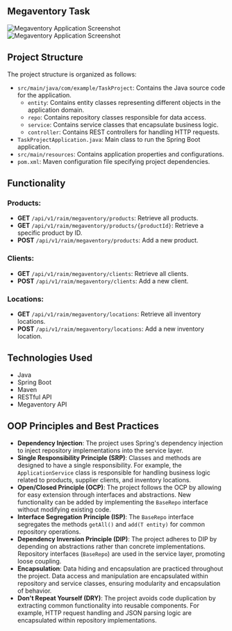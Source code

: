 ## Megaventory Task
![Megaventory Application Screenshot](https://drive.google.com/uc?id=1VsrsFlbXQYSEo6GAyi-iTLa2-EicZaUh)
![Megaventory Application Screenshot](https://drive.google.com/uc?id=1W3rwV4zHwNhnZTWkf2DKoE_brD2xXvoI)
## Project Structure

The project structure is organized as follows:

- `src/main/java/com/example/TaskProject`: Contains the Java source code for the application.
  - `entity`: Contains entity classes representing different objects in the application domain.
  - `repo`: Contains repository classes responsible for data access.
  - `service`: Contains service classes that encapsulate business logic.
  - `controller`: Contains REST controllers for handling HTTP requests.
- `TaskProjectApplication.java`: Main class to run the Spring Boot application.
- `src/main/resources`: Contains application properties and configurations.
- `pom.xml`: Maven configuration file specifying project dependencies.

## Functionality

### Products:
- **GET** `/api/v1/raim/megaventory/products`: Retrieve all products.
- **GET** `/api/v1/raim/megaventory/products/{productId}`: Retrieve a specific product by ID.
- **POST** `/api/v1/raim/megaventory/products`: Add a new product.

### Clients:
- **GET** `/api/v1/raim/megaventory/clients`: Retrieve all clients.
- **POST** `/api/v1/raim/megaventory/clients`: Add a new client.

### Locations:
- **GET** `/api/v1/raim/megaventory/locations`: Retrieve all inventory locations.
- **POST** `/api/v1/raim/megaventory/locations`: Add a new inventory location.

## Technologies Used

- Java
- Spring Boot
- Maven
- RESTful API
- Megaventory API

## OOP Principles and Best Practices

- **Dependency Injection**: The project uses Spring's dependency injection to inject repository implementations into the service layer.
- **Single Responsibility Principle (SRP)**: Classes and methods are designed to have a single responsibility. For example, the `ApplicationService` class is responsible for handling business logic related to products, supplier clients, and inventory locations.
- **Open/Closed Principle (OCP)**: The project follows the OCP by allowing for easy extension through interfaces and abstractions. New functionality can be added by implementing the `BaseRepo` interface without modifying existing code.
- **Interface Segregation Principle (ISP)**: The `BaseRepo` interface segregates the methods `getAll()` and `add(T entity)` for common repository operations.
- **Dependency Inversion Principle (DIP)**: The project adheres to DIP by depending on abstractions rather than concrete implementations. Repository interfaces (`BaseRepo`) are used in the service layer, promoting loose coupling.
- **Encapsulation**: Data hiding and encapsulation are practiced throughout the project. Data access and manipulation are encapsulated within repository and service classes, ensuring modularity and encapsulation of behavior.
- **Don't Repeat Yourself (DRY)**: The project avoids code duplication by extracting common functionality into reusable components. For example, HTTP request handling and JSON parsing logic are encapsulated within repository implementations.
